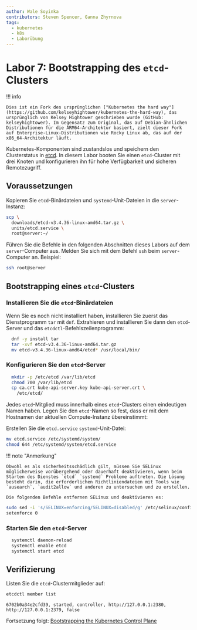 ```yaml
---
author: Wale Soyinka
contributors: Steven Spencer, Ganna Zhyrnova
tags:
  - kubernetes
  - k8s
  - Laborübung
---
```


# Labor 7: Bootstrapping des `etcd`-Clusters

!!! info

    Dies ist ein Fork des ursprünglichen ["Kubernetes the hard way"](https://github.com/kelseyhightower/kubernetes-the-hard-way), das ursprünglich von Kelsey Hightower geschrieben wurde (GitHub: kelseyhightower). Im Gegensatz zum Original, das auf Debian-ähnlichen Distributionen für die ARM64-Architektur basiert, zielt dieser Fork auf Enterprise-Linux-Distributionen wie Rocky Linux ab, das auf der x86_64-Architektur läuft.

Kubernetes-Komponenten sind zustandslos und speichern den Clusterstatus in [etcd](https://github.com/etcd-io/etcd). In diesem Labor booten Sie einen `etcd`-Cluster mit drei Knoten und konfigurieren ihn für hohe Verfügbarkeit und sicheren Remotezugriff.

## Voraussetzungen

Kopieren Sie `etcd`-Binärdateien und `systemd`-Unit-Dateien in die `server`-Instanz:

```bash
scp \
  downloads/etcd-v3.4.36-linux-amd64.tar.gz \
  units/etcd.service \
  root@server:~/
```

Führen Sie die Befehle in den folgenden Abschnitten dieses Labors auf dem `server`-Computer aus. Melden Sie sich mit dem Befehl `ssh` beim `server`-Computer an. Beispiel:

```bash
ssh root@server
```

## Bootstrapping eines `etcd`-Clusters

### Installieren Sie die `etcd`-Binärdateien

Wenn Sie es noch nicht installiert haben, installieren Sie zuerst das Dienstprogramm `tar` mit `dnf`. Extrahieren und installieren Sie dann den `etcd`-Server und das `etcdctl`-Befehlszeilenprogramm:

```bash
  dnf -y install tar
  tar -xvf etcd-v3.4.36-linux-amd64.tar.gz
  mv etcd-v3.4.36-linux-amd64/etcd* /usr/local/bin/
```

### Konfigurieren Sie den `etcd`-Server

```bash
  mkdir -p /etc/etcd /var/lib/etcd
  chmod 700 /var/lib/etcd
  cp ca.crt kube-api-server.key kube-api-server.crt \
    /etc/etcd/
```

Jedes `etcd`-Mitglied muss innerhalb eines `etcd`-Clusters einen eindeutigen Namen haben. Legen Sie den `etcd`-Namen so fest, dass er mit dem Hostnamen der aktuellen Compute-Instanz übereinstimmt:

Erstellen Sie die `etcd.service` `systemd`-Unit-Datei:

```bash
mv etcd.service /etc/systemd/system/
chmod 644 /etc/systemd/system/etcd.service
```

!!! note "Anmerkung"

    Obwohl es als sicherheitsschädlich gilt, müssen Sie SELinux möglicherweise vorübergehend oder dauerhaft deaktivieren, wenn beim Starten des Dienstes `etcd` `systemd` Probleme auftreten. Die Lösung besteht darin, die erforderlichen Richtliniendateien mit Tools wie `ausearch`, `audit2allow` und anderen zu untersuchen und zu erstellen.
    
    Die folgenden Befehle entfernen SELinux und deaktivieren es:

  ```bash
  sudo sed -i 's/SELINUX=enforcing/SELINUX=disabled/g' /etc/selinux/config
  setenforce 0
  ```

### Starten Sie den `etcd`-Server

```bash
  systemctl daemon-reload
  systemctl enable etcd
  systemctl start etcd
```

## Verifizierung

Listen Sie die `etcd`-Clustermitglieder auf:

```bash
etcdctl member list
```

```text
6702b0a34e2cfd39, started, controller, http://127.0.0.1:2380, http://127.0.0.1:2379, false
```

Fortsetzung folgt: [Bootstrapping the Kubernetes Control Plane](lab8-bootstrapping-kubernetes-controllers.md)
